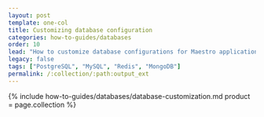 ```yaml
---
layout: post
template: one-col
title: Customizing database configuration
categories: how-to-guides/databases
order: 10
lead: "How to customize database configurations for Maestro applications"
legacy: false
tags: ["PostgreSQL", "MySQL", "Redis", "MongoDB"]
permalink: /:collection/:path:output_ext
---
```


{% include how-to-guides/databases/database-customization.md product = page.collection %}